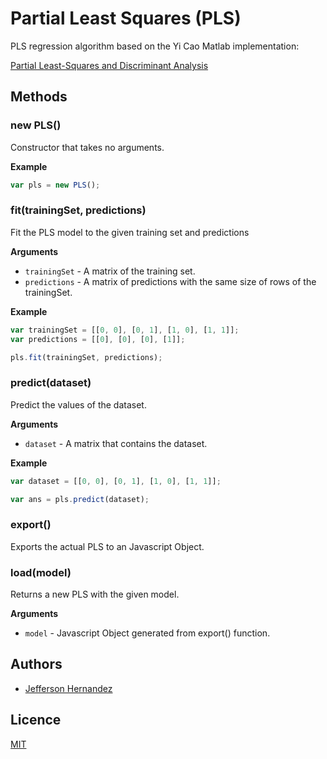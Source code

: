 # Partial Least Squares (PLS)

PLS regression algorithm based on the Yi Cao Matlab implementation:

[Partial Least-Squares and Discriminant Analysis](http://www.mathworks.com/matlabcentral/fileexchange/18760-partial-least-squares-and-discriminant-analysis)

## Methods

### new PLS()

Constructor that takes no arguments.

__Example__

```js
var pls = new PLS();
```

### fit(trainingSet, predictions)

Fit the PLS model to the given training set and predictions

__Arguments__

* `trainingSet` - A matrix of the training set.
* `predictions` - A matrix of predictions with the same size of rows of the trainingSet.

__Example__

```js
var trainingSet = [[0, 0], [0, 1], [1, 0], [1, 1]];
var predictions = [[0], [0], [0], [1]];

pls.fit(trainingSet, predictions);
```

### predict(dataset)

Predict the values of the dataset.

__Arguments__

* `dataset` - A matrix that contains the dataset.

__Example__

```js
var dataset = [[0, 0], [0, 1], [1, 0], [1, 1]];

var ans = pls.predict(dataset);
```

### export()

Exports the actual PLS to an Javascript Object.

### load(model)

Returns a new PLS with the given model.

__Arguments__

* `model` - Javascript Object generated from export() function.

## Authors

- [Jefferson Hernandez](https://github.com/JeffersonH44)

## Licence

[MIT](./LICENSE)